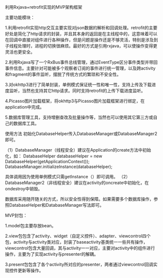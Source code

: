 利用Rxjava+retrofit实现的MVP架构框架

主要功能模块：

1.利用retrofit实现http交互主要实现对json数据的解析和回调处理。retrofit的主要好处是简化了http请求的封装，并且其本身的返回是在主线程中的，这意味着可以在回调中直接对组件进行各种操作，但是问题是操作还是不够灵活，特别是涉及到子线程处理时，进程的切换很麻烦。最好的方式是引用rxjava，可以使操作变得更灵活也更安全。

2.利用Rxjava写了一个RxBus事件总线管理，通过EventType区分事件类型并带回事件信息。主要针对可能被多个观察者订阅的事件进行统一管理，以及跨activity和fragment的事件监听，摆脱了传统方式的繁琐和不安全性。

3.对okhttp3进行了简单封装，单例模式保证统一性和唯一性，支持上传及下载进度监听，当然也支持其它http请求。同时支持retrofit的上传下载进度监听。

4.Picasso图片加载框架，将okhttp3与Picasso图片加载框架进行绑定，在application中完成。

5.数据库管理工具，支持增删查改及批量操作等，当然也可以使用其它第三方或自己的数据库工具。

使用方法 初始化DatabaseHelper传入DatabaseManager或DatabaseManager2即可。

（1）DatabaseManager（线程安全）建议在Application的create方法中初始化，如： DatabaseHelper databaseHelper = new DatabaseHelper(getApplicationContext()); DatabaseManager.initializeInstance(databaseHelper);

具体调用因为使用单例模式只需getInstance（）即可调用。
（2）DatabaseManager2（非线程安全）建议在activity的oncreate中初始化，在ondestroy中销毁。

数据库采用随开随关的方式，所以安全性得到保障。如果需要多个数据库操作，参照DatabaseHelper和DatabaseManager写法即可。

MVP封包：

1.model包主要存放bean。

2.view包包含了activity、widget（自定义控件）、adapter、viewcontrol四个包，activity与activity类对应，封装了baseactivity基类统一一些共有操作，viewcontrol包含大量回调，其与activity一一对应，主要对activity中的组件进行操作，主要为了实现activity与presenter的解耦。

3.present包包含了各个activity所对应的presenter，两者通过viewcontrol回调实现控件更新等操作。
